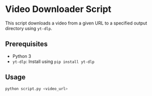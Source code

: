 # Video Downloader Script

This script downloads a video from a given URL to a specified output directory using `yt-dlp`.

## Prerequisites

- Python 3
- `yt-dlp`: Install using `pip install yt-dlp`

## Usage

```sh
python script.py <video_url>


